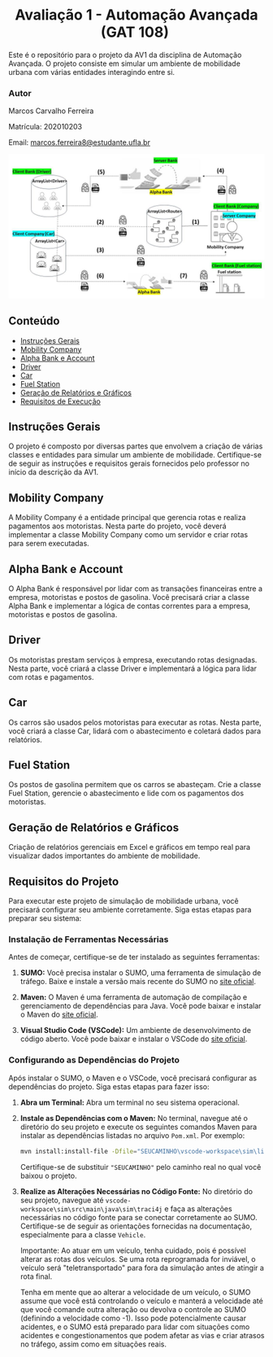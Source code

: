 <h1 align="center"> Avaliação 1 - Automação Avançada (GAT 108) </h1>

Este é o repositório para o projeto da AV1 da disciplina de Automação Avançada. O projeto consiste em simular um ambiente de mobilidade urbana com várias entidades interagindo entre si.

### Autor

Marcos Carvalho Ferreira

Matrícula: 202010203

Email: marcos.ferreira8@estudante.ufla.br

![image](https://github.com/MarquinhoCF/Avaliacao_1-Automacao_Avancada/blob/main/assets/Ilustracao_AV1.png)

## Conteúdo

- [Instruções Gerais](#instruções-gerais)
- [Mobility Company](#mobility-company)
- [Alpha Bank e Account](#alpha-bank-e-account)
- [Driver](#driver)
- [Car](#car)
- [Fuel Station](#fuel-station)
- [Geração de Relatórios e Gráficos](#geração-de-relatórios-e-gráficos)
- [Requisitos de Execução](#requisitos-de-execução)

## Instruções Gerais

O projeto é composto por diversas partes que envolvem a criação de várias classes e entidades para simular um ambiente de mobilidade. Certifique-se de seguir as instruções e requisitos gerais fornecidos pelo professor no início da descrição da AV1.

## Mobility Company

A Mobility Company é a entidade principal que gerencia rotas e realiza pagamentos aos motoristas. Nesta parte do projeto, você deverá implementar a classe Mobility Company como um servidor e criar rotas para serem executadas.

## Alpha Bank e Account

O Alpha Bank é responsável por lidar com as transações financeiras entre a empresa, motoristas e postos de gasolina. Você precisará criar a classe Alpha Bank e implementar a lógica de contas correntes para a empresa, motoristas e postos de gasolina.

## Driver

Os motoristas prestam serviços à empresa, executando rotas designadas. Nesta parte, você criará a classe Driver e implementará a lógica para lidar com rotas e pagamentos.

## Car

Os carros são usados pelos motoristas para executar as rotas. Nesta parte, você criará a classe Car, lidará com o abastecimento e coletará dados para relatórios.

## Fuel Station

Os postos de gasolina permitem que os carros se abasteçam. Crie a classe Fuel Station, gerencie o abastecimento e lide com os pagamentos dos motoristas.

## Geração de Relatórios e Gráficos

Criação de relatórios gerenciais em Excel e gráficos em tempo real para visualizar dados importantes do ambiente de mobilidade.

## Requisitos do Projeto

Para executar este projeto de simulação de mobilidade urbana, você precisará configurar seu ambiente corretamente. Siga estas etapas para preparar seu sistema:

### Instalação de Ferramentas Necessárias

Antes de começar, certifique-se de ter instalado as seguintes ferramentas:

1. **SUMO:** Você precisa instalar o SUMO, uma ferramenta de simulação de tráfego. Baixe e instale a versão mais recente do SUMO no [site oficial](https://sumo.dlr.de/docs/index.html).

2. **Maven:** O Maven é uma ferramenta de automação de compilação e gerenciamento de dependências para Java. Você pode baixar e instalar o Maven do [site oficial](https://maven.apache.org/).

3. **Visual Studio Code (VSCode):** Um ambiente de desenvolvimento de código aberto. Você pode baixar e instalar o VSCode do [site oficial](https://code.visualstudio.com/download).

### Configurando as Dependências do Projeto

Após instalar o SUMO, o Maven e o VSCode, você precisará configurar as dependências do projeto. Siga estas etapas para fazer isso:

1. **Abra um Terminal:** Abra um terminal no seu sistema operacional.

2. **Instale as Dependências com o Maven:** No terminal, navegue até o diretório do seu projeto e execute os seguintes comandos Maven para instalar as dependências listadas no arquivo `Pom.xml`. Por exemplo:

   ```bash
   mvn install:install-file -Dfile="SEUCAMINHO\vscode-workspace\sim\lib\libsumo-1.18.0.jar" -DgroupId="libsumo-1.18.0" -DartifactId="libsumo-1.18.0" -Dversion="libsumo-1.18.0" -Dpackaging="jar" -DgeneratePom=true
   ```

   Certifique-se de substituir `"SEUCAMINHO"` pelo caminho real no qual você baixou o projeto.

3. **Realize as Alterações Necessárias no Código Fonte:** No diretório do seu projeto, navegue até `vscode-workspace\sim\src\main\java\sim\traci4j` e faça as alterações necessárias no código fonte para se conectar corretamente ao SUMO. Certifique-se de seguir as orientações fornecidas na documentação, especialmente para a classe `Vehicle`.

   Importante: Ao atuar em um veículo, tenha cuidado, pois é possível alterar as rotas dos veículos. Se uma rota reprogramada for inviável, o veículo será "teletransportado" para fora da simulação antes de atingir a rota final.

   Tenha em mente que ao alterar a velocidade de um veículo, o SUMO assume que você está controlando o veículo e manterá a velocidade até que você comande outra alteração ou devolva o controle ao SUMO (definindo a velocidade como -1). Isso pode potencialmente causar acidentes, e o SUMO está preparado para lidar com situações como acidentes e congestionamentos que podem afetar as vias e criar atrasos no tráfego, assim como em situações reais.